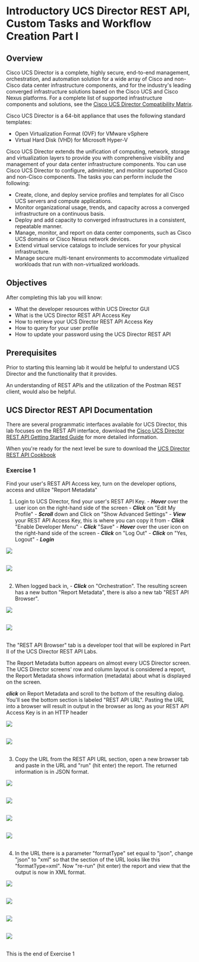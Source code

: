 # Introductory UCS Director REST API, Custom Tasks and Workflow Creation Part I

## Overview
Cisco UCS Director is a complete, highly secure, end-to-end management, orchestration, and automation solution for a wide array of Cisco and non-Cisco data center infrastructure components, and for the industry's leading converged infrastructure solutions based on the Cisco UCS and Cisco Nexus platforms. For a complete list of supported infrastructure components and solutions, see the [Cisco UCS Director Compatibility Matrix](http://www.cisco.com/c/en/us/support/servers-unified-computing/ucs-director/products-device-support-tables-list.html).

Cisco UCS Director is a 64-bit appliance that uses the following standard templates:

  - Open Virtualization Format (OVF) for VMware vSphere
  - Virtual Hard Disk (VHD) for Microsoft Hyper-V

Cisco UCS Director extends the unification of computing, network, storage and virtualization layers to provide you with comprehensive visibility and management of your data center infrastructure components. You can use Cisco UCS Director to configure, administer, and monitor supported Cisco and non-Cisco components. The tasks you can perform include the following:

  - Create, clone, and deploy service profiles and templates for all Cisco UCS servers and compute applications.
  - Monitor organizational usage, trends, and capacity across a converged infrastructure on a continuous basis.
  - Deploy and add capacity to converged infrastructures in a consistent, repeatable manner.
  - Manage, monitor, and report on data center components, such as Cisco UCS domains or Cisco Nexus network devices.
  - Extend virtual service catalogs to include services for your physical infrastructure.
  - Manage secure multi-tenant environments to accommodate virtualized workloads that run with non-virtualized workloads.

## Objectives

After completing this lab you will know:

  - What the developer resources within UCS Director GUI
  - What is the UCS Director REST API Access Key
  - How to retrieve your UCS Director REST API Access Key
  - How to query for your user profile
  - How to update your password using the UCS Director REST API

## Prerequisites
Prior to starting this learning lab it would be helpful to understand UCS Director and the functionality that it provides.

An understanding of REST APIs and the utilization of the Postman REST client, would also be helpful.

## UCS Director REST API Documentation
There are several programmatic interfaces available for UCS Director, this lab focuses on the REST API interface, download the [Cisco UCS Director REST API Getting Started Guide](https://www.cisco.com/c/en/us/td/docs/unified_computing/ucs/ucs-director/rest-api-getting-started-guide/6-5/cisco-ucs-director-REST-API-getting-started-65.html) for more detailed information.

When you're ready for the next level be sure to download the [UCS Director REST API Cookbook](https://www.cisco.com/c/en/us/td/docs/unified_computing/ucs/ucs-director/rest-api-cookbook/6-5/cisco-ucs-director-REST-API-cookbook-65.html)

### Exercise 1
Find your user's REST API Access key, turn on the developer options, access and utilize "Report Metadata"

  1. Login to UCS Director, find your user's REST API Key.
    - ***Hover*** over the user icon on the right-hand side of the screen
    - ***Click*** on "Edit My Profile"
    - ***Scroll*** down and Click on "Show Advanced Settings"
    - ***View*** your REST API Access Key, this is where you can copy it from
    - ***Click*** "Enable Developer Menu"
    - ***Click*** "Save"
    - ***Hover*** over the user icon on the right-hand side of the screen
    - ***Click*** on "Log Out"
    - ***Click*** on "Yes, Logout"
    - ***Login***

  ![](/posts/files/ucsd-rest-api-101/assets/images/ucsd-rest-api-101-01.jpg)<br/><br/>

  ![](assets/images/ucsd-rest-api-101-01.jpg)<br/><br/>

  2. When logged back in,
    - ***Click*** on "Orchestration".
    The resulting screen has a new button "Report Metadata", there is also a new tab "REST API Browser".

  ![](/posts/files/ucsd-rest-api-101/assets/images/ucsd-rest-api-101-02.jpg)<br/><br/>

  ![](assets/images/ucsd-rest-api-101-02.jpg)<br/><br/>

  The "REST API Browser" tab is a developer tool that will be explored in Part II of the UCS Director REST API Labs.

  The Report Metadata button appears on almost every UCS Director screen.  The UCS Director screens' row and column layout is considered a report, the Report Metadata shows information (metadata) about what is displayed on the screen.

  ***click*** on Report Metadata and scroll to the bottom of the resulting dialog.  You'll see the bottom section is labeled "REST API URL". Pasting the URL into a browser will result in output in the browser as long as your REST API Access Key is in an HTTP header

  ![](/posts/files/ucsd-rest-api-101/assets/images/ucsd-rest-api-101-03.jpg)<br/><br/>

  ![](assets/images/ucsd-rest-api-101-03.jpg)<br/><br/>

  3. Copy the URL from the REST API URL section, open a new browser tab and paste in the URL and "run" (hit enter) the report. The returned information is in JSON format.

  ![](/posts/files/ucsd-rest-api-101/assets/images/ucsd-rest-api-101-04.jpg)<br/><br/>

  ![](assets/images/ucsd-rest-api-101-04.jpg)<br/><br/>

  ![](/posts/files/ucsd-rest-api-101/assets/images/ucsd-rest-api-101-05.jpg)<br/><br/>

  ![](assets/images/ucsd-rest-api-101-05.jpg)<br/><br/>

  4. In the URL there is a parameter "formatType" set equal to "json", change "json" to "xml" so that the section of the URL looks like this "formatType=xml". Now "re-run" (hit enter) the report and view that the output is now in XML format.

  ![](/posts/files/ucsd-rest-api-101/assets/images/ucsd-rest-api-101-05.jpg)<br/><br/>

  ![](assets/images/ucsd-rest-api-101-05.jpg)<br/><br/>

  ![](/posts/files/ucsd-rest-api-101/assets/images/ucsd-rest-api-101-06.jpg)<br/><br/>

  ![](assets/images/ucsd-rest-api-101-06.jpg)<br/><br/>

  This is the end of Exercise 1
